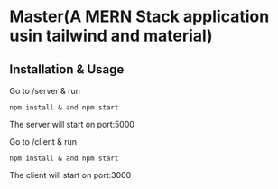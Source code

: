 # Master(A MERN Stack application usin tailwind and material)

## Installation & Usage

Go to /server & run

```
npm install & and npm start
```
The server will start on port:5000

Go to /client & run
```
npm install & and npm start
```
The client will start on port:3000
